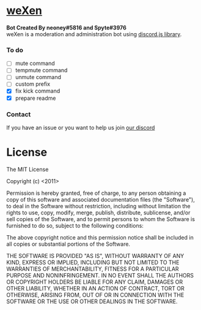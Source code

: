 # [weXen ](https://discordapp.com/oauth2/authorize?&client_id=460153151073288202&scope=bot&permissions=8)
**Bot Created By neoney#5816 and Spyte#3976**\
weXen is a moderation and administration bot using [discord.js library](https://discord.js.org).
### To do
- [ ] mute command
- [ ] tempmute command
- [ ] unmute command
- [ ] custom prefix
- [x] fix kick command
- [x] prepare readme
### Contact 
If you have an issue or you want to help us join [our discord](https://discord.gg/PMFET9W)
# License
The MIT License

Copyright (c) <2011>

Permission is hereby granted, free of charge, to any person obtaining a copy of this software and associated documentation files (the "Software"), to deal in the Software without restriction, including without limitation the rights to use, copy, modify, merge, publish, distribute, sublicense, and/or sell copies of the Software, and to permit persons to whom the Software is furnished to do so, subject to the following conditions:

The above copyright notice and this permission notice shall be included in all copies or substantial portions of the Software.

THE SOFTWARE IS PROVIDED "AS IS", WITHOUT WARRANTY OF ANY KIND, EXPRESS OR IMPLIED, INCLUDING BUT NOT LIMITED TO THE WARRANTIES OF MERCHANTABILITY, FITNESS FOR A PARTICULAR PURPOSE AND NONINFRINGEMENT. IN NO EVENT SHALL THE AUTHORS OR COPYRIGHT HOLDERS BE LIABLE FOR ANY CLAIM, DAMAGES OR OTHER LIABILITY, WHETHER IN AN ACTION OF CONTRACT, TORT OR OTHERWISE, ARISING FROM, OUT OF OR IN CONNECTION WITH THE SOFTWARE OR THE USE OR OTHER DEALINGS IN THE SOFTWARE.
